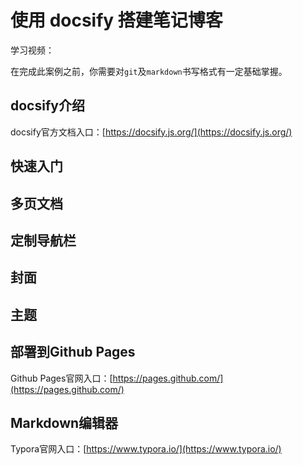 # 使用 docsify 搭建笔记博客

学习视频：

在完成此案例之前，你需要对`git`及`markdown`书写格式有一定基础掌握。

## docsify介绍
docsify官方文档入口：[https://docsify.js.org/](https://docsify.js.org/)

## 快速入门

## 多页文档

## 定制导航栏

## 封面

## 主题

## 部署到Github Pages

Github Pages官网入口：[https://pages.github.com/](https://pages.github.com/)

## Markdown编辑器

Typora官网入口：[https://www.typora.io/](https://www.typora.io/)